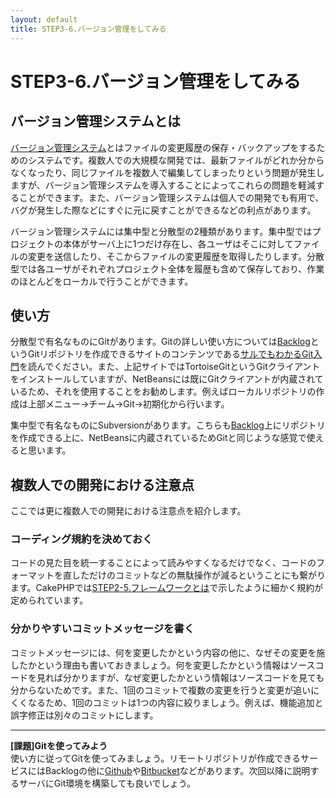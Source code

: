 ```yaml
---
layout: default
title: STEP3-6.バージョン管理をしてみる
---
```

# STEP3-6.バージョン管理をしてみる

## バージョン管理システムとは

[バージョン管理システム](https://ja.wikipedia.org/wiki/%E3%83%90%E3%83%BC%E3%82%B8%E3%83%A7%E3%83%B3%E7%AE%A1%E7%90%86%E3%82%B7%E3%82%B9%E3%83%86%E3%83%A0)とはファイルの変更履歴の保存・バックアップをするためのシステムです。複数人での大規模な開発では、最新ファイルがどれか分からなくなったり、同じファイルを複数人で編集してしまったりという問題が発生しますが、バージョン管理システムを導入することによってこれらの問題を軽減することができます。また、バージョン管理システムは個人での開発でも有用で、バグが発生した際などにすぐに元に戻すことができるなどの利点があります。

バージョン管理システムには集中型と分散型の2種類があります。集中型ではプロジェクトの本体がサーバ上に1つだけ存在し、各ユーザはそこに対してファイルの変更を送信したり、そこからファイルの変更履歴を取得したりします。分散型では各ユーザがそれぞれプロジェクト全体を履歴も含めて保存しており、作業のほとんどをローカルで行うことができます。

## 使い方

分散型で有名なものにGitがあります。Gitの詳しい使い方については[Backlog](http://www.backlog.jp/)というGitリポジトリを作成できるサイトのコンテンツである[サルでもわかるGit入門](http://www.backlog.jp/git-guide/)を読んでください。また、上記サイトではTortoiseGitというGitクライアントをインストールしていますが、NetBeansには既にGitクライアントが内蔵されているため、それを使用することをお勧めします。例えばローカルリポジトリの作成は上部メニュー→チーム→Git→初期化から行います。

集中型で有名なものにSubversionがあります。こちらも[Backlog](http://www.backlog.jp/)上にリポジトリを作成できる上に、NetBeansに内蔵されているためGitと同じような感覚で使えると思います。

## 複数人での開発における注意点

ここでは更に複数人での開発における注意点を紹介します。

### コーディング規約を決めておく

コードの見た目を統一することによって読みやすくなるだけでなく、コードのフォーマットを直しただけのコミットなどの無駄操作が減るということにも繋がります。CakePHPでは[STEP2-5.フレームワークとは](../2/5.html)で示したように細かく規約が定められています。

### 分かりやすいコミットメッセージを書く

コミットメッセージには、何を変更したかという内容の他に、なぜその変更を施したかという理由も書いておきましょう。何を変更したかという情報はソースコードを見れば分かりますが、なぜ変更したかという情報はソースコードを見ても分からないためです。また、1回のコミットで複数の変更を行うと変更が追いにくくなるため、1回のコミットは1つの内容に絞りましょう。例えば、機能追加と誤字修正は別々のコミットにします。

***

**[課題]Gitを使ってみよう**  
使い方に従ってGitを使ってみましょう。リモートリポジトリが作成できるサービスにはBacklogの他に[Github](https://github.com/)や[Bitbucket](https://bitbucket.org/)などがあります。次回以降に説明するサーバにGit環境を構築しても良いでしょう。